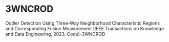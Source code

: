 # 3WNCROD
Outlier Detection Using Three-Way Neighborhood Characteristic Regions and Corresponding Fusion Measurement (IEEE Transactions on Knowledge and Data Engineering, 2023, Code)-3WNCROD

